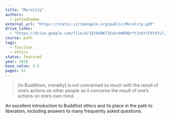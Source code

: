```yaml
---
title: "Morality"
authors:
  - yuttadhammo
external_url: "https://static.sirimangalo.org/public/Morality.pdf"
drive_links:
  - "https://drive.google.com/file/d/1Etk6OKfJSokr0dK0Qrft1tKtfCKYd7u7/view?usp=drivesdk"
course: path
tags:
  - function
  - ethics
status: featured
year: 2020
base_value: 3.5
pages: 52
---
```


> [In Buddhism, morality] is not concerned so much with the result of one’s actions on other people as it concerns the result of one’s actions on one’s own mind.

An excellent introduction to Buddhist ethics and its place in the path to liberation, including answers to many frequently asked questions.
